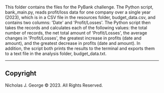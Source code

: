 This folder contains the files for the PyBank challenge.  The Python script, bank_main.py, reads profit/loss data for one company over a single year (2023), which is in a CSV file in the resources folder, budget_data.csv, and contains two columns: 'Date' and 'Profit/Losses'.  The Python script then takes the records and calculates each of the following values: the total number of records, the net total amount of 'Profit/Losses', the average changes in 'Profit/Losses', the greatest increase in profits (date and amount), and the greatest decrease in profits (date and amount).  In addition, the script both prints the results to the terminal and exports them to a text file in the analysis folder, budget_data.txt.

----

## Copyright

Nicholas J. George © 2023. All Rights Reserved.
